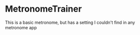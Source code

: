 # MetronomeTrainer
This is a basic metronome, but has a setting I couldn't find in any metronome app
